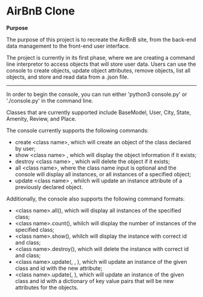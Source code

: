 # AirBnB Clone

**Purpose**

The purpose of this project is to recreate the AirBnB site, from the back-end data management to the front-end user interface. 

The project is currently in its first phase, where we are creating a command line interpretor to access objects that will store user data. Users can use the console to create objects, update object attributes, remove objects, list all objects, and store and read data from a .json file.

----------------------------------------
In order to begin the console, you can run either 'python3 console.py' or './console.py' in the command line.

Classes that are currently supported include BaseModel, User, City, State, Amenity, Review, and Place.

The console currently supports the following commands:
- create \<class name>, which will create an object of the class declared by user;
- show \<class name> <id>, which will display the object information if it exists;
- destroy \<class name> <id>, which will delete the object if it exists;
- all \<class name>, where the class name input is optional and the console will display all instances, or all instances of a specified object;
- update \<class name> <id> <attribute name> <attribute value>, whilch will update an instance attribute of a previously declared object.

Additionally, the console also supports the following command formats:
- \<class name>.all(), which will display all instances of the specified class;
- \<class name>.count(), whilch will display the number of instances of the specified class;
- \<class name>.show(<id>), whilch will display the instance with correct id and class;
- \<class name>.destroy(<id>), which will delete the instance with correct id and class;
- \<class name>.update(<id>, <attribute name>, <attribute value>), which will update an instance of the given class and id with the new attribute;
- \<class name>.update(<id>, <dictionary representation>), which will update an instance of the given class and id with a dictionary of key value pairs that will be new attributes for the objects. 
